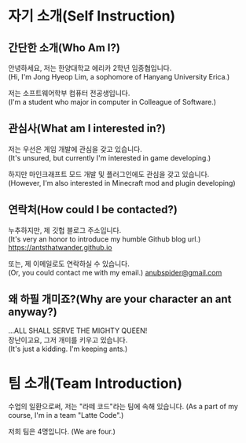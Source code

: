 자기 소개(Self Instruction)
=============

간단한 소개(Who Am I?)
-------------

안녕하세요, 저는 한양대학교 에리카 2학년 임종협입니다.   
(Hi, I'm Jong Hyeop Lim, a sophomore of Hanyang University Erica.)   

저는 소프트웨어학부 컴퓨터 전공생입니다.   
(I'm a student who major in computer in Colleague of Software.)   

관심사(What am I interested in?)
-------------

저는 우선은 게임 개발에 관심을 갖고 있습니다.   
(It's unsured, but currently I'm interested in game developing.)   

하지만 마인크래프트 모드 개발 및 플러그인에도 관심을 갖고 있습니다.   
(However, I'm also interested in Minecraft mod and plugin developing)   

연락처(How could I be contacted?)
-------------
누추하지만, 제 깃헙 블로그 주소입니다.   
(It's very an honor to introduce my humble Github blog url.)
https://antsthatwander.github.io   

또는, 제 이메일로도 연락하실 수 있습니다.   
(Or, you could contact me with my email.)
anubspider@gmail.com   

왜 하필 개미죠?(Why are your character an ant anyway?)
-------------
...ALL SHALL SERVE THE MIGHTY QUEEN!   
장난이고요, 그저 개미를 키우고 있습니다.   
(It's just a kidding. I'm keeping ants.)   

팀 소개(Team Introduction)
=============
수업의 일환으로써, 저는 "라떼 코드"라는 팀에 속해 있습니다.
(As a part of my course, I'm in a team "Latte Code".)

저희 팀은 4명입니다.
(We are four.)



